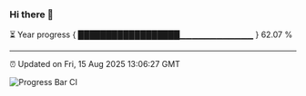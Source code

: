 ### Hi there 👋

⏳ Year progress { ██████████████████▁▁▁▁▁▁▁▁▁▁▁▁ } 62.07 %

---

⏰ Updated on Fri, 15 Aug 2025 13:06:27 GMT

![Progress Bar CI](https://github.com/IshwaranRudhara/GIT-ACTION/workflows/Progress%20Bar%20CI/badge.svg)
